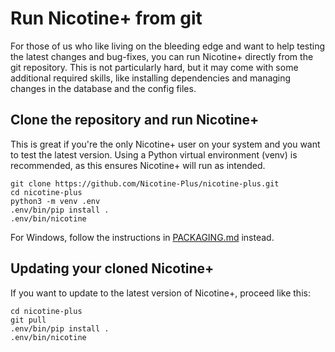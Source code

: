 # Run Nicotine+ from git
For those of us who like living on the bleeding edge and want to help testing the latest changes and bug-fixes, you can run Nicotine+ directly from the git repository.
This is not particularly hard, but it may come with some additional required skills, like installing dependencies and managing changes in the database and the config files.

## Clone the repository and run Nicotine+
This is great if you're the only Nicotine+ user on your system and you want to test the latest version. Using a Python virtual environment (venv) is recommended, as this ensures Nicotine+ will run as intended.

```console
git clone https://github.com/Nicotine-Plus/nicotine-plus.git
cd nicotine-plus
python3 -m venv .env
.env/bin/pip install .
.env/bin/nicotine
```

For Windows, follow the instructions in [PACKAGING.md](PACKAGING.md#windows) instead.

## Updating your cloned Nicotine+
If you want to update to the latest version of Nicotine+, proceed like this:

```console
cd nicotine-plus
git pull
.env/bin/pip install .
.env/bin/nicotine
```
